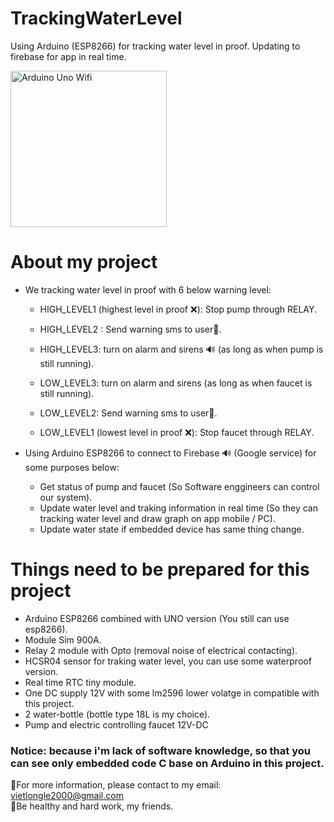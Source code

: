 # TrackingWaterLevel  
Using Arduino (ESP8266) for tracking water level in proof. Updating to firebase for app in real time. 

<img src="https://arduino.esp8266.vn/_images/Iot-wifi-uno-hw-pinout1.png" alt="Arduino Uno Wifi" width="250"/>

# About my project  

* We tracking water level in proof with 6 below warning level:  
  * HIGH_LEVEL1 (highest level in proof ❌): Stop pump through RELAY.  
  * HIGH_LEVEL2 : Send warning sms to user📲.  
  * HIGH_LEVEL3: turn on alarm and sirens 🔊 (as long as when pump is still running).  
  
  * LOW_LEVEL3: turn on alarm and sirens (as long as when faucet is still running).  
  * LOW_LEVEL2: Send warning sms to user📲.  
  * LOW_LEVEL1 (lowest level in proof ❌): Stop faucet through RELAY.  

* Using Arduino ESP8266 to connect to Firebase 🔊 (Google service) for some purposes below:  
  
  * Get status of pump and faucet (So Software enggineers can control our system).  
  * Update water level and traking information in real time (So they can tracking water level and draw graph on app mobile / PC).  
  * Update water state if embedded device has same thing change.  

# Things need to be prepared for this project  

* Arduino ESP8266 combined with UNO version (You still can use esp8266).  
* Module Sim 900A.  
* Relay 2 module with Opto (removal noise of electrical contacting).  
* HCSR04 sensor for traking water level, you can use some waterproof version.  
* Real time RTC tiny module.  
* One  DC supply 12V with some lm2596 lower volatge in compatible with this project.  
* 2 water-bottle (bottle type 18L is my choice).  
* Pump and electric controlling faucet 12V-DC  

### Notice: because i'm lack of software knowledge, so that you can see only embedded code C base on Arduino in this project.  

📌For more information, please contact to my email: vietlongle2000@gmail.com  
📌Be healthy and hard work, my friends.  
